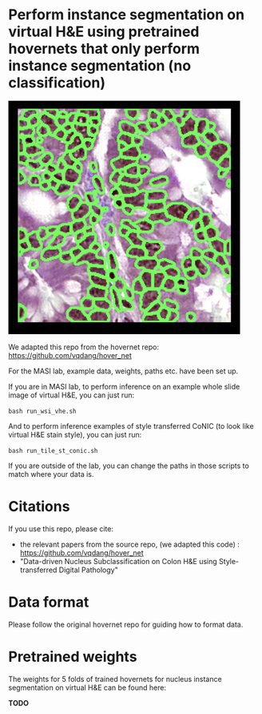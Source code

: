 # Perform instance segmentation on virtual H&E using pretrained hovernets that only perform instance segmentation (no classification)

![Description of Image](./seg_2.png)

We adapted this repo from the hovernet repo: https://github.com/vqdang/hover_net

For the MASI lab, example data, weights, paths etc. have been set up.

If you are in MASI lab, to perform inference on an example whole slide image of virtual H&E, you can just run:

```bash run_wsi_vhe.sh```

And to perform inference examples of style transferred CoNIC (to look like virtual H&E stain style), you can just run:

```bash run_tile_st_conic.sh```

If you are outside of the lab, you can change the paths in those scripts to match where your data is.

# Citations
If you use this repo, please cite:

- the relevant papers from the source repo, (we adapted this code) : https://github.com/vqdang/hover_net
- "Data-driven Nucleus Subclassification on Colon H&E using Style-transferred Digital Pathology"

# Data format
Please follow the original hovernet repo for guiding how to format data.

# Pretrained weights
The weights for 5 folds of trained hovernets for nucleus instance segmentation on virtual H&E can be found here:

**TODO**
